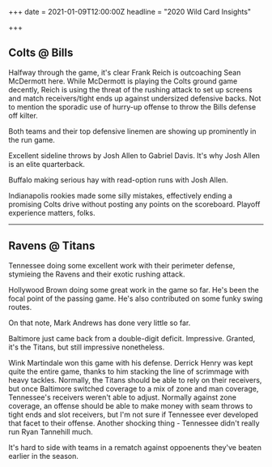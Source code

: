 +++
date = 2021-01-09T12:00:00Z
headline = "2020 Wild Card Insights"

+++
## Colts @ Bills

Halfway through the game, it's clear Frank Reich is outcoaching Sean McDermott here. While McDermott is playing the Colts ground game decently, Reich is using the threat of the rushing attack to set up screens and match receivers/tight ends up against undersized defensive backs. Not to mention the sporadic use of hurry-up offense to throw the Bills defense off kilter.

Both teams and their top defensive linemen are showing up prominently in the run game.

Excellent sideline throws by Josh Allen to Gabriel Davis. It's why Josh Allen is an elite quarterback.

Buffalo making serious hay with read-option runs with Josh Allen.

Indianapolis rookies made some silly mistakes, effectively ending a promising Colts drive without posting any points on the scoreboard. Playoff experience matters, folks.

***

## Ravens @ Titans

Tennessee doing some excellent work with their perimeter defense, stymieing the Ravens and their exotic rushing attack.

Hollywood Brown doing some great work in the game so far. He's been the focal point of the passing game. He's also contributed on some funky swing routes.

On that note, Mark Andrews has done very little so far.

Baltimore just came back from a double-digit deficit. Impressive. Granted, it's the Titans, but still impressive nonetheless.

Wink Martindale won this game with his defense. Derrick Henry was kept quite the entire game, thanks to him stacking the line of scrimmage with heavy tackles. Normally, the Titans should be able to rely on their receivers, but once Baltimore switched coverage to a mix of zone and man coverage, Tennessee's receivers weren't able to adjust. Normally against zone coverage, an offense should be able to make money with seam throws to tight ends and slot receivers, but I'm not sure if Tennessee ever developed that facet to their offense. Another shocking thing - Tennessee didn't really run Ryan Tannehill much.

It's hard to side with teams in a rematch against oppoenents they've beaten earlier in the season.